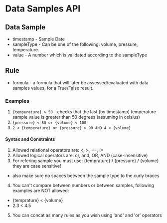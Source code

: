 # Data Samples API

## Data Sample
  - timestamp - Sample Date
  - sampleType - Can be one of the following: volume, pressure, temperature. 
  - value - A number which is validated according to the sampleType

## Rule
 - formula - a formula that will later be assessed/evaluated with data samples values, for a True/False result.

 ### Examples
 1. ` {temperature} > 50 ` - checks that the last (by timestamp) temperature sample value is greater than 50 degrees (assuming in celsius)
 2. ` {pressure} < 80 or {volume} < 100 ` 
 3. `2 < {temperature} or {pressure} > 90 AND 4 < {volume}`

 #### Syntax and Constraints
 1. Allowed relational operators are: <, >, ==, !=
 2. Allowed logical operators are: or, and, OR, AND (case-insensitive)
 3. For refering sample you must use: {temprature} / {pressure} / {volume} they are case sensitive!
  - also make sure no spaces between the sample type to the curly braces
 4. You can't compare between numbers or between samples, following examples are NOT allowed:
  -  {temprature} < {volume}
  - 2.3 < 4.5
 5. You can concat as many rules as you wish using 'and' and 'or' operators